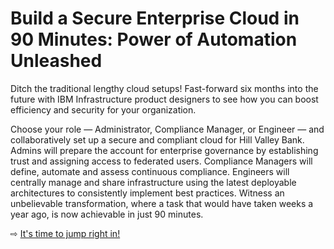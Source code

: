 # Build a Secure Enterprise Cloud in 90 Minutes: Power of Automation Unleashed

Ditch the traditional lengthy cloud setups! Fast-forward six months into the future with IBM Infrastructure product designers to see how you can boost efficiency and security for your organization.

Choose your role — Administrator, Compliance Manager, or Engineer — and collaboratively set up a secure and compliant cloud for Hill Valley Bank. Admins will prepare the account for enterprise governance by establishing trust and assigning access to federated users. Compliance Managers will define, automate and assess continuous compliance. Engineers will centrally manage and share infrastructure using the latest deployable architectures to consistently implement best practices. Witness an unbelievable transformation, where a task that would have taken weeks a year ago, is now achievable in just 90 minutes.

⇨ [It's time to jump right in!](10-getting-started.md)
